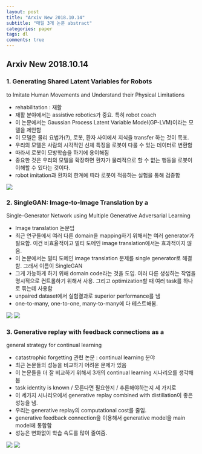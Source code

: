 ```yaml
---
layout: post
title: "Arxiv New 2018.10.14"
subtitle: "매일 3개 논문 abstract"
categories: paper
tags: dl
comments: true
---
```


## Arxiv New 2018.10.14

### 1. Generating Shared Latent Variables for Robots
to Imitate Human Movements and Understand
their Physical Limitations

- rehabilitation : 재활
- 재활 분야에서는 assistive robotics가 중요. 특히 robot coach
- 이 논문에서는 Gaussian Process Latent Variable Model(GP-LVM)이라는 모델을 제안함
- 이 모델은 물리 요법가(?), 로봇, 환자 사이에서 지식을 transfer 하는 것이 목표.
- 우리의 모델은 사람의 시각적인 신체 특징을 로봇이 다룰 수 있는 데이터로 변환함
- 따라서 로봇이 모방학습을 하기에 용이해짐
- 중요한 것은 우리의 모델을 확장하면 환자가 물리적으로 할 수 없는 행동을 로봇이 이해할 수 있다는 것이다.
- robot imitation과 환자의 한계에 따라 로봇이 적응하는 실험을 통해 검증함

<img src="https://www.dropbox.com/s/xy967ah0tk6fm8s/Screenshot%202018-10-14%2021.52.49.png?dl=1">

<br/>

### 2. SingleGAN: Image-to-Image Translation by a
Single-Generator Network using Multiple
Generative Adversarial Learning

- Image translation 논문임
- 최근 연구들에서 여러 다른 domain을 mapping하기 위해서는 여러 generator가 필요함. 이건 비효율적이고 멀티 도메인 image translation에서는 효과적이지 않음.
- 이 논문에서는 멀티 도메인 image translation 문제를 single generator로 해결함. 그래서 이름이 SingleGAN
- 그게 가능하게 하기 위해 domain code라는 것을 도입. 여러 다른 생성하는 작업을 명시적으로 컨트롤하기 위해서 사용. 그리고 optimization할 때 여러 task를 하나로 묶는데 사용함
- unpaired dataset에서 실험결과로 superior performance를 냄
- one-to-many, one-to-one, many-to-many에 다 테스트해봄.

<img src="https://www.dropbox.com/s/7ro759iv4ifayok/Screenshot%202018-10-14%2022.03.12.png?dl=1">

<img src="https://www.dropbox.com/s/7dawgjktxuhjbk4/Screenshot%202018-10-14%2022.03.56.png?dl=1">

<br/>

### 3. Generative replay with feedback connections as a
general strategy for continual learning

- catastrophic forgetting 관련 논문 : continual learning 분야
- 최근 논문들의 성능을 비교하기 어려운 문제가 있음
- 이 논문들을 더 잘 비교하기 위해서 3개의 continual learning 시나리오를 생각해봄
- task identity is known / 모른다면 필요한지 / 추론해야하는지 세 가지로
- 이 세가지 시나리오에서 generative replay combined with distillation이 좋은 성능을 냄.
- 우리는 generative replay의 computational cost를 줄임.
- generative feedback connection을 이용해서 generative model을 main model에 통합함
- 성능은 변화없이 학습 속도를 많이 줄여줌.
<img src="https://www.dropbox.com/s/w4yzccetemnysea/Screenshot%202018-10-14%2022.15.01.png?dl=1">

<img src="https://www.dropbox.com/s/0rm99qaxqrhp6cq/Screenshot%202018-10-14%2022.16.16.png?dl=1">